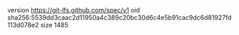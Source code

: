 version https://git-lfs.github.com/spec/v1
oid sha256:5539dd3caac2d11950a4c389c20bc30d6c4e5b91cac9dc6d81927fd113d078e2
size 1485
